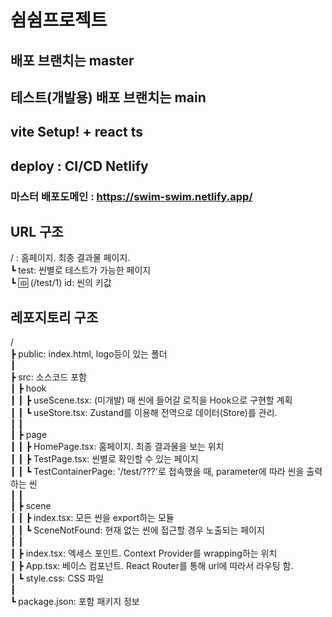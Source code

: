 # 쉼쉼프로젝트

## 배포 브랜치는 master 

## 테스트(개발용) 배포 브랜치는 main

## vite Setup! + react ts

## deploy : CI/CD Netlify

### 마스터 배포도메인 : https://swim-swim.netlify.app/

## URL 구조
/ : 홈페이지. 최종 결과물 페이지.<br/>
┗ test: 씬별로 테스트가 가능한 페이지<br/>
  ┗ :id: (/test/1) id: 씬의 키값<br/>

## 레포지토리 구조
/<br/>
┣ public: index.html, logo등이 있는 폴더<br/>
┃  <br/>
┣ src: 소스코드 포함<br/>
┃  ┣ hook<br/>
┃  ┃  ┣ useScene.tsx: (미개발) 매 씬에 들어갈 로직을 Hook으로 구현할 계획<br/>
┃  ┃  ┗ useStore.tsx: Zustand를 이용해 전역으로 데이터(Store)를 관리.<br/>
┃  ┃<br/>
┃  ┣ page<br/>
┃  ┃  ┣ HomePage.tsx: 홈페이지. 최종 결과물을 보는 위치<br/>
┃  ┃  ┣ TestPage.tsx: 씬별로 확인할 수 있는 페이지<br/>
┃  ┃  ┗ TestContainerPage: '/test/???'로 접속했을 때, parameter에 따라 씬을 출력하는 씬<br/>
┃  ┃<br/>
┃  ┣ scene<br/>
┃  ┃  ┣ index.tsx: 모든 씬을 export하는 모듈<br/>
┃  ┃  ┗ SceneNotFound: 현재 없는 씬에 접근할 경우 노출되는 페이지<br/>
┃  ┃  <br/>
┃  ┣ index.tsx: 엑세스 포인트. Context Provider를 wrapping하는 위치<br/>
┃  ┣ App.tsx: 베이스 컴포넌트. React Router를 통해 url에 따라서 라우팅 함.<br/>
┃  ┗ style.css: CSS 파일<br/>
┃<br/>
┗ package.json: 포함 패키지 정보<br/>